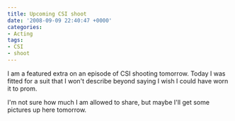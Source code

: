 ```yaml
---
title: Upcoming CSI shoot
date: '2008-09-09 22:40:47 +0000'
categories:
- Acting
tags:
- CSI
- shoot
---
```

I am a featured extra on an episode of CSI shooting tomorrow. Today I was fitted
for a suit that I won't describe beyond saying I wish I could have worn it to
prom.

I'm not sure how much I am allowed to share, but maybe I'll get some pictures up
here tomorrow.
